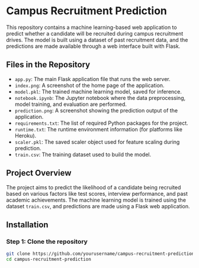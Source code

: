 # Campus Recruitment Prediction

This repository contains a machine learning-based web application to predict whether a candidate will be recruited during campus recruitment drives. The model is built using a dataset of past recruitment data, and the predictions are made available through a web interface built with Flask.

## Files in the Repository

- `app.py`: The main Flask application file that runs the web server.
- `index.png`: A screenshot of the home page of the application.
- `model.pkl`: The trained machine learning model, saved for inference.
- `notebook.ipynb`: The Jupyter notebook where the data preprocessing, model training, and evaluation are performed.
- `prediction.png`: A screenshot showing the prediction output of the application.
- `requirements.txt`: The list of required Python packages for the project.
- `runtime.txt`: The runtime environment information (for platforms like Heroku).
- `scaler.pkl`: The saved scaler object used for feature scaling during prediction.
- `train.csv`: The training dataset used to build the model.

## Project Overview

The project aims to predict the likelihood of a candidate being recruited based on various factors like test scores, interview performance, and past academic achievements. The machine learning model is trained using the dataset `train.csv`, and predictions are made using a Flask web application.

## Installation

### Step 1: Clone the repository
```bash
git clone https://github.com/yourusername/campus-recruitment-prediction.git
cd campus-recruitment-prediction

